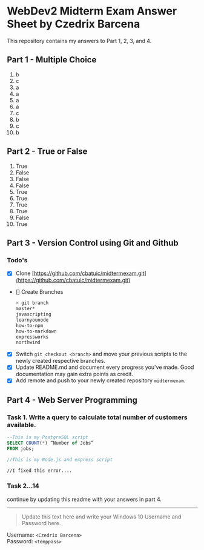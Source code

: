 # WebDev2 Midterm Exam Answer Sheet by Czedrix Barcena
This repository contains my answers to Part 1, 2, 3, and 4.

## Part 1 - Multiple Choice
1. b
2. c
3. a
4. a
5. a
6. a
7. c
8. b
9. c
10. b

## Part 2 - True or False
1. True
2. False
3. False
4. False
5. True
6. True
7. True
8. True
9. False
10. True

## Part 3 - Version Control using Git and Github

### Todo's
- [X] Clone [https://github.com/cbatuic/midtermexam.git](https://github.com/cbatuic/midtermexam.git)
- [] Create Branches
    ```bash
    > git branch
    master*
    javascripting
    learnyounode
    how-to-npm
    how-to-markdown
    expressworks
    northwind
    ```
- [X] Switch ```git checkout <branch>``` and move your previous scripts to the newly created respective branches.
- [X] Update README.md and document every progress you've made. Good documentation may gain extra points as credit.
- [X] Add remote and push to your newly created repository ```midtermexam```.

## Part 4 - Web Server Programming

### Task 1. Write a query to calculate total number of customers available. 
```sql
--This is my PostgreSQL script
SELECT COUNT(*) “Number of Jobs” 
FROM jobs; 
```
```js
//This is my Node.js and express script

```
```bash
//I fixed this error....

```

### Task 2...14
continue by updating this readme with your answers in part 4.

<hr>

> Update this text here and write your Windows 10 Username and Password here.

Username: ```<Czedrix Barcena>``` <br>
Password: ```<temppass>```
